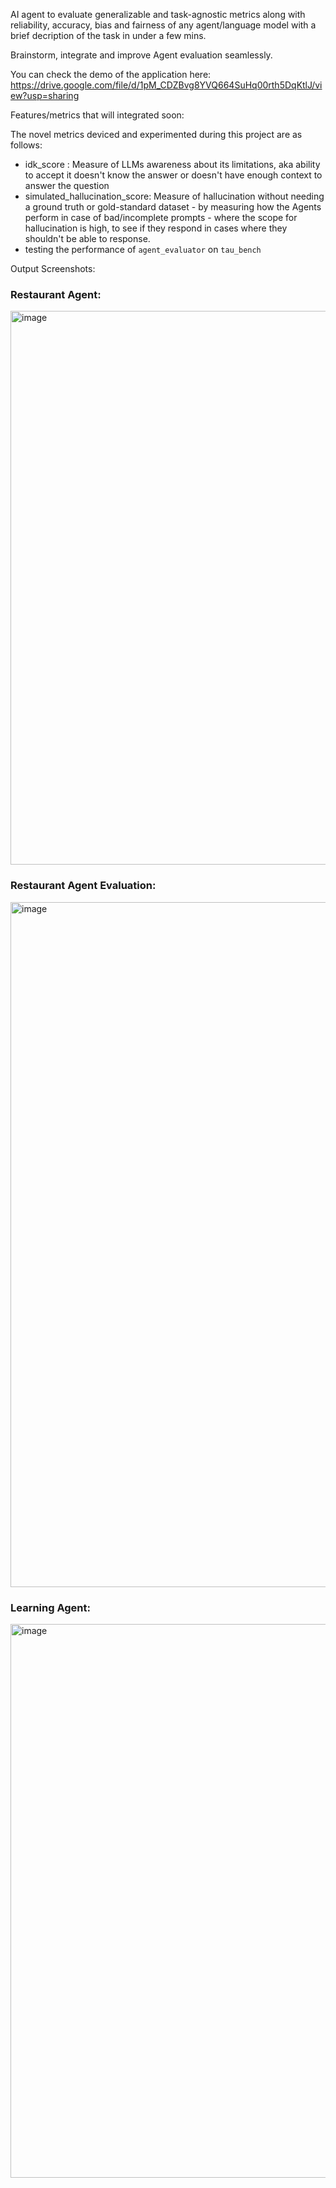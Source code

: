 AI agent to evaluate generalizable and task-agnostic metrics along with reliability, accuracy, bias and fairness of any agent/language model with a brief decription of the task in under a few mins.

Brainstorm, integrate and improve Agent evaluation seamlessly.


You can check the demo of the application here: https://drive.google.com/file/d/1pM_CDZBvg8YVQ664SuHq00rth5DqKtlJ/view?usp=sharing


Features/metrics that will integrated soon:

The novel metrics deviced and experimented during this project are as follows:

- idk_score : Measure of LLMs awareness about its limitations, aka ability to accept it doesn't know the answer or doesn't have enough context to answer the question
- simulated_hallucination_score: Measure of hallucination without needing a ground truth or gold-standard dataset - by measuring how the Agents perform in case of bad/incomplete prompts - where the scope for hallucination is high, to see if they respond in cases where they shouldn't be able to response.
- testing the performance of `agent_evaluator` on `tau_bench`

Output Screenshots:

### Restaurant Agent:

<img width="886" alt="image" src="https://github.com/user-attachments/assets/80234095-44ee-431c-a9b8-ade0dc5f7c97" />

### Restaurant Agent Evaluation:

<img width="1096" alt="image" src="https://github.com/user-attachments/assets/f281b132-daed-4b9c-86a7-01423a1ab25a" />


### Learning Agent:
<img width="886" alt="image" src="https://github.com/user-attachments/assets/6d4293f0-a6fc-4e01-8d57-4d6b9f631ef0" />


